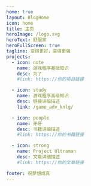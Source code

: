 ```yaml
---
home: true
layout: BlogHome
icon: home
title: 主页
heroImage: /logo.svg
heroText: 舒服家
heroFullScreen: true
tagline: 变得更好，变得更强
projects:
  - icon: note
    name: 游戏程序基础知识
    desc: 为了
    #link: https://你的项目链接

  - icon: study
    name: 游戏程序高级知识
    desc: 链接详细描述
    link: /game_adv_knlg/

  - icon: people
    name: 牙牙
    desc: 书籍详细描述
    #link: https://你的书籍链接

  - icon: strong
    name: Project Ultraman
    desc: 文章详细描述
    #link: https://你的文章链接

footer: 祝梦想成真
---
```

